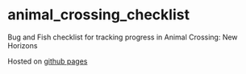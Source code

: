# animal_crossing_checklist
Bug and Fish checklist for tracking progress in Animal Crossing: New Horizons

Hosted on [github pages](https://lizzip.github.io/animal_crossing_checklist/)
